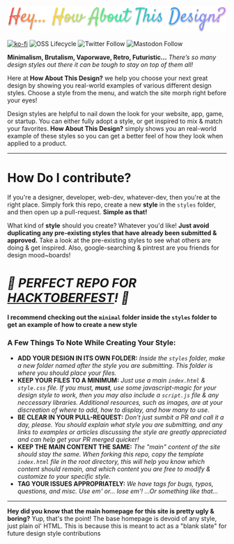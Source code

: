 <p align="center">
  <img src="Logo.svg">
  
[![ko-fi](https://www.ko-fi.com/img/githubbutton_sm.svg)](https://ko-fi.com/B0B814SV0) ![OSS Lifecycle](https://img.shields.io/osslifecycle/StuffBySpencer/how-about-this-design?color=%238c52f7&style=for-the-badge) ![Twitter Follow](https://img.shields.io/twitter/follow/stuffbyspencer?color=%238c52f7&label=%F0%9F%90%A6%20twitter&logoColor=%238c52f7&style=for-the-badge) ![Mastodon Follow](https://img.shields.io/mastodon/follow/12434?color=%238C52F7&domain=https%3A%2F%2Fmastodon.social&label=%F0%9F%90%98%20mastodon&logoColor=%238C52F7&style=for-the-badge)
</p>

**Minimalism, Brutalism, Vaporwave, Retro, Futuristic...** *There’s so many design styles out there it can be tough to stay on top of them all!*

Here at **How About This Design?** we help you choose your next great design by showing you real-world examples of various different design styles. Choose a style from the menu, and watch the site morph right before your eyes!

Design styles are helpful to nail down the look for your website, app, game, or startup. You can either fully adopt a style, or get inspired to mix & match your favorites. **How About This Design?** simply shows you an real-world example of these styles so you can get a better feel of how they look when applied to a product.

***

# How Do I contribute?
If you're a designer, developer, web-dev, whatever-dev, then you're at the right place. Simply fork this repo, create a new **style** in the `styles` folder, and then open up a pull-request. **Simple as that!**

What kind of **style** should you create? Whatever you'd like! **Just avoid duplicating any pre-existing styles that have already been submitted & approved.** Take a look at the pre-existing styles to see what others are doing & get inspired. Also, google-searching & pintrest are you friends for design mood~boards!

# ***🎃 PERFECT REPO FOR [HACKTOBERFEST](https://hacktoberfest.digitalocean.com/)! 🎃***
#### I recommend checking out the `minimal` folder inside the `styles` folder to get an example of how to create a new style

### A Few Things To Note While Creating Your Style:
- **ADD YOUR DESIGN IN ITS OWN FOLDER:** *Inside the `styles` folder, make a new folder named after the style you are submitting. This folder is where you should place your files.*
- **KEEP YOUR FILES TO A MINIMUM:** *Just use a main `index.html` & `style.css` file. If you must, **must**, use some javascript-magic for your design style to work, then you may also include a `script.js` file & any neccessary libraries. Additional resources, such as images, are at your discreation of where to add, how to display, and how many to use.*
- **BE CLEAR IN YOUR PULL-REQUEST:** *Don't just sumbit a PR and call it a day, please. You should explain what style you are submitting, and any links to examples or articles discussing the style are greatly appreciated and can help get your PR merged quicker!*
- **KEEP THE MAIN CONTENT THE SAME:** *The "main" content of the site should stay the same. When forking this repo, copy the template `index.html` file in the root directory, this will help you know which content should remain, and which content you are free to modify & customize to your specific style.*
- **TAG YOUR ISSUES APPROPRIATELY:** *We have tags for bugs, typos, questions, and misc. Use em' or... lose em'! ...Or something like that...*

***

**Hey did you know that the main homepage for this site is pretty ugly & boring?**
Yup, that's the point! The base homepage is devoid of any style, just plain ol' HTML. This is because this is meant to act as a "blank slate" for future design style contributions
